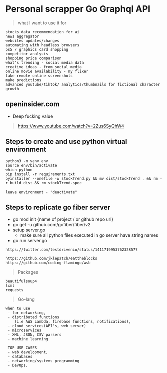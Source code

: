 # Personal scrapper Go Graphql API 
> what I want to use it for
```
stocks data recommendation for ai
news aggregator 
websites updates/changes
automating with headless browsers
ps5 / graphics card shopping
competitor analysis
shopping price comparison
what's trending - social media data
creative ideas - from social media
online movie availability - my flixer
take remote online screenshots
make predictions
advanced youtube/tiktok/ analytics/thumbnails for fictional character growth
``` 

## openinsider.com
- Deep fucking value
> https://www.youtube.com/watch?v=2Zus6SyQhW4

## Steps to create and use python virtual environment
```
python3 -m venv env
source env/bin/activate
which python
pip install -r requirements.txt
pyinstaller --onefile -w stockTrend.py && mv dist/stockTrend . && rm -r build dist && rm stockTrend.spec

leave environment - "deactivate"
```

## Steps to replicate go fiber server
- go mod init {name of project / or github repo url}
- go get -u github.com/gofiber/fiber/v2
- setup server.go
  - make sure all python files executed in go server have string names
- go run server.go



```
https://twitter.com/testdrivenio/status/1411719953762328577

https://github.com/jklepatch/eattheblocks
https://github.com/coding-flamingo/wsb
```


> Packages
```
beautifulsoup4
lxml
requests
```

> Go-lang
```
when to use
 - for networking, 
 - distributed functions 
 	(i.e AWS Lambda, firebase functions, notifications), 
 - cloud services(API's, web server) 
 - microservices
 - XML, JSON, CSV parsers
 - machine learning 

 TOP USE CASES
 - web development, 
 - databases 
 - networking/systems programming
 - DevOps,
```